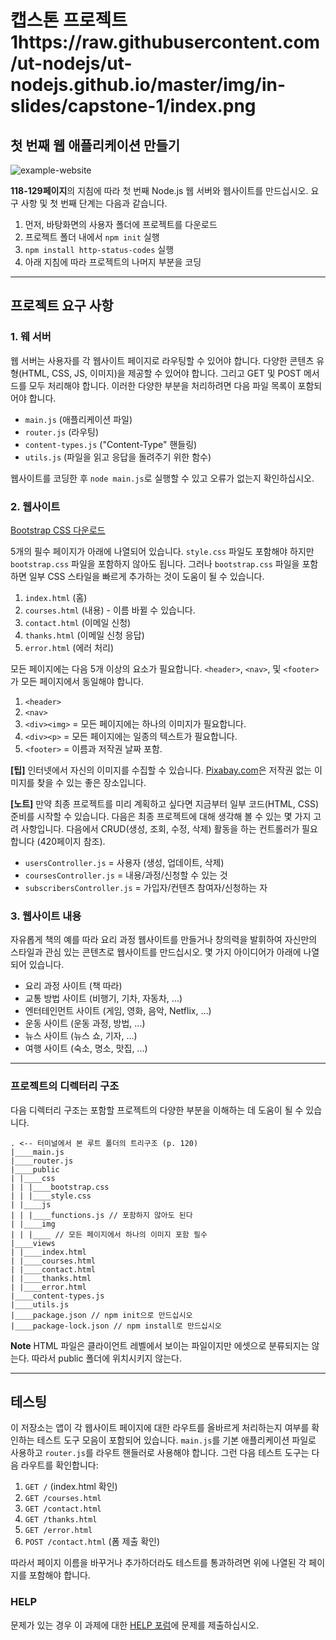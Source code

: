# 캡스톤 프로젝트 1https://raw.githubusercontent.com/ut-nodejs/ut-nodejs.github.io/master/img/in-slides/capstone-1/index.png

## 첫 번째 웹 애플리케이션 만들기

![example-website]()

**118-129페이지**의 지침에 따라 첫 번째 Node.js 웹 서버와 웹사이트를 만드십시오. 요구 사항 및 첫 번째 단계는 다음과 같습니다.

1. 먼저, 바탕화면의 사용자 폴더에 프로젝트를 다운로드
2. 프로젝트 폴더 내에서 `npm init` 실행
3. `npm install http-status-codes` 실행
4.  아래 지침에 따라 프로젝트의 나머지 부분을 코딩

---

## 프로젝트 요구 사항

### 1. 웨 서버

웹 서버는 사용자를 각 웹사이트 페이지로 라우팅할 수 있어야 합니다. 다양한 콘텐츠 유형(HTML, CSS, JS, 이미지)을 제공할 수 있어야 합니다. 그리고 GET 및 POST 메서드를 모두 처리해야 합니다. 이러한 다양한 부분을 처리하려면 다음 파일 목록이 포함되어야 합니다.

- `main.js` (애플리케이션 파일)
- `router.js` (라우팅)
- `content-types.js` ("Content-Type" 핸들링)
- `utils.js` (파일을 읽고 응답을 돌려주기 위한 함수)

웹사이트를 코딩한 후 `node main.js`로 실행할 수 있고 오류가 없는지 확인하십시오.

### 2. 웹사이트

[Bootstrap CSS 다운로드](https://getbootstrap.com/)

5개의 필수 페이지가 아래에 나열되어 있습니다. `style.css` 파일도 포함해야 하지만 `bootstrap.css` 파일을 포함하지 않아도 됩니다. 그러나 `bootstrap.css` 파일을 포함하면 일부 CSS 스타일을 빠르게 추가하는 것이 도움이 될 수 있습니다.

1. `index.html` (홈)
2. `courses.html` (내용) - 이름 바뀔 수 있습니다.
3. `contact.html` (이메일 신청)
4. `thanks.html` (이메일 신청 응답)
5. `error.html` (에러 처리)

모든 페이지에는 다음 5개 이상의 요소가 필요합니다. `<header>`, `<nav>`, 및 `<footer>`가 모든 페이지에서 동일해야 합니다.

1. `<header>` 
2. `<nav>`
3. `<div><img>` = 모든 페이지에는 하나의 이미지가 필요합니다.
4. `<div><p>` = 모든 페이지에는 일종의 텍스트가 필요합니다.
5. `<footer>` = 이름과 저작권 날짜 포함.

**[팁]** 인터넷에서 자신의 이미지를 수집할 수 있습니다. [Pixabay.com](https://pixabay.com)은 저작권 없는 이미지를 찾을 수 있는 좋은 장소입니다. 

**[노트]** 만약 최종 프로젝트를 미리 계획하고 싶다면 지금부터 일부 코드(HTML, CSS) 준비를 시작할 수 있습니다. 다음은 최종 프로젝트에 대해 생각해 볼 수 있는 몇 가지 고려 사항입니다. 다음에서 CRUD(생성, 조회, 수정, 삭제) 활동을 하는 컨트롤러가 필요합니다 (420페이지 참조).

- `usersController.js` = 사용자 (생성, 업데이트, 삭제)
- `coursesController.js` = 내용/과정/신청할 수 있는 것
- `subscribersController.js` = 가입자/컨텐츠 참여자/신청하는 자

### 3. 웹사이트 내용

자유롭게 책의 예를 따라 요리 과정 웹사이트를 만들거나 창의력을 발휘하여 자신만의 스타일과 관심 있는 콘텐츠로 웹사이트를 만드십시오. 몇 가지 아이디어가 아래에 나열되어 있습니다.

- 요리 과정 사이트 (책 따라)
- 교통 방법 사이트 (비행기, 기차, 자동차, ...)
- 엔터테인먼트 사이트 (게임, 영화, 음악, Netflix, ...)
- 운동 사이트 (운동 과정, 방법, ...)
- 뉴스 사이트 (뉴스 쇼, 기자, ...)
- 여행 사이트 (숙소, 명소, 맛집, ...)

---

### 프로젝트의 디렉터리 구조

다음 디렉터리 구조는 포함할 프로젝트의 다양한 부분을 이해하는 데 도움이 될 수 있습니다.

```
. <-- 터미널에서 본 루트 폴더의 트리구조 (p. 120)
|____main.js
|____router.js
|____public
| |____css
| | |____bootstrap.css
| | |____style.css
| |____js
| | |____functions.js // 포함하지 않아도 된다
| |____img
| | |____ // 모든 페이지에서 하나의 이미지 포함 필수
|____views
| |____index.html
| |____courses.html
| |____contact.html
| |____thanks.html
| |____error.html
|____content-types.js
|____utils.js
|____package.json // npm init으로 만드십시오
|____package-lock.json // npm install로 만드십시오
```

**Note** HTML 파일은 클라이언트 레벨에서 보이는 파일이지만 에셋으로 분류되지는 않는다. 따라서 public 폴더에 위치시키지 않는다.

---

## 테스팅

이 저장소는 앱이 각 웹사이트 페이지에 대한 라우트를 올바르게 처리하는지 여부를 확인하는 테스트 도구 모음이 포함되어 있습니다.
`main.js`를 기본 애플리케이션 파일로 사용하고 `router.js`를 라우트 핸들러로 사용해야 합니다. 그런 다음 테스트 도구는 다음 
라우트를 확인합니다:

1. `GET /` (index.html 확인)
2. `GET /courses.html`
3. `GET /contact.html`
4. `GET /thanks.html`
5. `GET /error.html`
6. `POST /contact.html` (폼 제출 확인)

따라서 페이지 이름을 바꾸거나 추가하더라도 테스트를 통과하려면 위에 나열된 각 페이지를 포함해야 합니다.

### HELP

문제가 있는 경우 이 과제에 대한 [HELP 포럼](https://github.com/orgs/ut-nodejs/discussions/3)에 문제를 제출하십시오.
